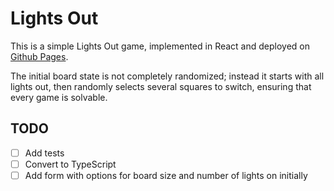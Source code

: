 # Lights Out

This is a simple Lights Out game, implemented in React and deployed on [Github Pages](https:lactantius.github.io/react-lights-out).

The initial board state is not completely randomized; instead it starts with all lights out, then randomly selects several squares to switch, ensuring that every game is solvable.

## TODO

- [ ] Add tests
- [ ] Convert to TypeScript
- [ ] Add form with options for board size and number of lights on initially
